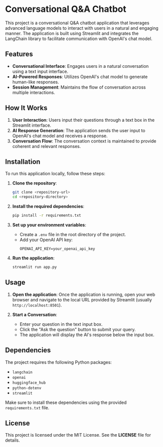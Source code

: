 # Conversational Q&A Chatbot

This project is a conversational Q&A chatbot application that leverages advanced language models to interact with users in a natural and engaging manner. The application is built using Streamlit and integrates the LangChain library to facilitate communication with OpenAI's chat model.

## Features

- **Conversational Interface**: Engages users in a natural conversation using a text input interface.
- **AI-Powered Responses**: Utilizes OpenAI's chat model to generate human-like responses.
- **Session Management**: Maintains the flow of conversation across multiple interactions.

## How It Works

1. **User Interaction**: Users input their questions through a text box in the Streamlit interface.
2. **AI Response Generation**: The application sends the user input to OpenAI's chat model and receives a response.
3. **Conversation Flow**: The conversation context is maintained to provide coherent and relevant responses.

## Installation

To run this application locally, follow these steps:

1. **Clone the repository**:
    ```sh
    git clone <repository-url>
    cd <repository-directory>
    ```

2. **Install the required dependencies**:
    ```sh
    pip install -r requirements.txt
    ```

3. **Set up your environment variables**:
    - Create a `.env` file in the root directory of the project.
    - Add your OpenAI API key:
      ```env
      OPENAI_API_KEY=your_openai_api_key
      ```

4. **Run the application**:
    ```sh
    streamlit run app.py
    ```

## Usage

1. **Open the application**:
    Once the application is running, open your web browser and navigate to the local URL provided by Streamlit (usually `http://localhost:8501`).

2. **Start a Conversation**:
    - Enter your question in the text input box.
    - Click the "Ask the question" button to submit your query.
    - The application will display the AI's response below the input box.

## Dependencies

The project requires the following Python packages:

- `langchain`
- `openai`
- `huggingface_hub`
- `python-dotenv`
- `streamlit`

Make sure to install these dependencies using the provided `requirements.txt` file.

## License

This project is licensed under the MIT License. See the **LICENSE** file for details.
